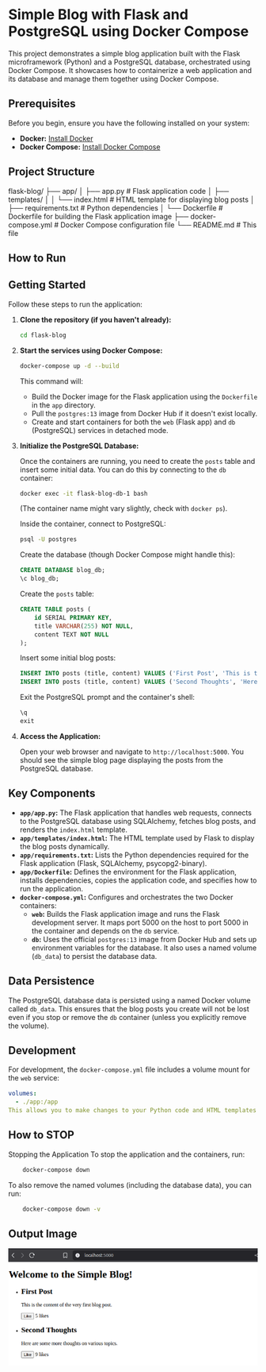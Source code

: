 # Simple Blog with Flask and PostgreSQL using Docker Compose

This project demonstrates a simple blog application built with the Flask microframework (Python) and a PostgreSQL database, orchestrated using Docker Compose. It showcases how to containerize a web application and its database and manage them together using Docker Compose.

## Prerequisites

Before you begin, ensure you have the following installed on your system:

* **Docker:** [Install Docker](https://docs.docker.com/engine/install/)
* **Docker Compose:** [Install Docker Compose](https://docs.docker.com/compose/install/)

## Project Structure

flask-blog/
├── app/
│   ├── app.py              # Flask application code
│   ├── templates/
│   │   └── index.html      # HTML template for displaying blog posts
│   ├── requirements.txt    # Python dependencies
│   └── Dockerfile          # Dockerfile for building the Flask application image
├── docker-compose.yml      # Docker Compose configuration file
└── README.md               # This file


## How to Run

## Getting Started

Follow these steps to run the application:

1.  **Clone the repository (if you haven't already):**

    ```bash
    cd flask-blog
    ```

2.  **Start the services using Docker Compose:**

    ```bash
    docker-compose up -d --build
    ```

    This command will:
    * Build the Docker image for the Flask application using the `Dockerfile` in the `app` directory.
    * Pull the `postgres:13` image from Docker Hub if it doesn't exist locally.
    * Create and start containers for both the `web` (Flask app) and `db` (PostgreSQL) services in detached mode.

3.  **Initialize the PostgreSQL Database:**

    Once the containers are running, you need to create the `posts` table and insert some initial data. You can do this by connecting to the `db` container:

    ```bash
    docker exec -it flask-blog-db-1 bash
    ```

    (The container name might vary slightly, check with `docker ps`).

    Inside the container, connect to PostgreSQL:

    ```bash
    psql -U postgres
    ```

    Create the database (though Docker Compose might handle this):

    ```sql
    CREATE DATABASE blog_db;
    \c blog_db;
    ```

    Create the `posts` table:

    ```sql
    CREATE TABLE posts (
        id SERIAL PRIMARY KEY,
        title VARCHAR(255) NOT NULL,
        content TEXT NOT NULL
    );
    ```

    Insert some initial blog posts:

    ```sql
    INSERT INTO posts (title, content) VALUES ('First Post', 'This is the content of the very first blog post.');
    INSERT INTO posts (title, content) VALUES ('Second Thoughts', 'Here are some more thoughts on various topics.');
    ```

    Exit the PostgreSQL prompt and the container's shell:

    ```sql
    \q
    exit
    ```

4.  **Access the Application:**

    Open your web browser and navigate to `http://localhost:5000`. You should see the simple blog page displaying the posts from the PostgreSQL database.

## Key Components

* **`app/app.py`:** The Flask application that handles web requests, connects to the PostgreSQL database using SQLAlchemy, fetches blog posts, and renders the `index.html` template.
* **`app/templates/index.html`:** The HTML template used by Flask to display the blog posts dynamically.
* **`app/requirements.txt`:** Lists the Python dependencies required for the Flask application (Flask, SQLAlchemy, psycopg2-binary).
* **`app/Dockerfile`:** Defines the environment for the Flask application, installs dependencies, copies the application code, and specifies how to run the application.
* **`docker-compose.yml`:** Configures and orchestrates the two Docker containers:
    * **`web`:** Builds the Flask application image and runs the Flask development server. It maps port 5000 on the host to port 5000 in the container and depends on the `db` service.
    * **`db`:** Uses the official `postgres:13` image from Docker Hub and sets up environment variables for the database. It also uses a named volume (`db_data`) to persist the database data.

## Data Persistence

The PostgreSQL database data is persisted using a named Docker volume called `db_data`. This ensures that the blog posts you create will not be lost even if you stop or remove the `db` container (unless you explicitly remove the volume).

## Development

For development, the `docker-compose.yml` file includes a volume mount for the `web` service:

```yaml
volumes:
  - ./app:/app
This allows you to make changes to your Python code and HTML templates in the app directory on your host machine, and those changes will be immediately reflected inside the running web container without needing to rebuild the Docker image.
```

## How to STOP

Stopping the Application
To stop the application and the containers, run:

````bash
    docker-compose down
````

To also remove the named volumes (including the database data), you can run:

````bash
    docker-compose down -v
````

## Output Image

![Output Image](https://github.com/manoj-2606/My-Projects/blob/8701c8f89c816333da7f968c88505faa3ca09c7d/Project5/Output.png)
